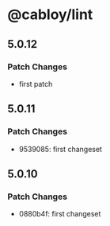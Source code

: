 # @cabloy/lint

## 5.0.12

### Patch Changes

- first patch

## 5.0.11

### Patch Changes

- 9539085: first changeset

## 5.0.10

### Patch Changes

- 0880b4f: first changeset

